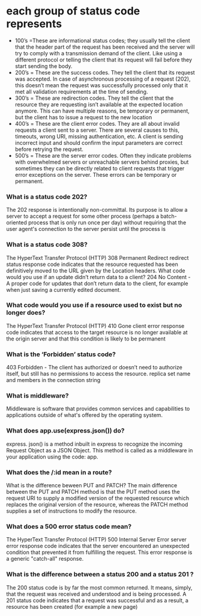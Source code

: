 

#  each group of status code represents
* 100’s =These are informational status codes; they usually tell the client that the header part of the request has been received and the server will try to comply with a transmission demand of the client. Like using a different protocol or telling the client that its request will fail before they start sending the body.
* 200’s = These are the success codes. They tell the client that its request was accepted. In case of asynchronous processing of a request (202), this doesn’t mean the request was successfully processed only that it met all validation requirements at the time of sending.
* 300’s = These are redirection codes. They tell the client that the resource they are requesting isn’t available at the expected location anymore. This can have multiple reasons, be temporary or permanent, but the client has to issue a request to the new location
* 400’s = These are the client error codes. They are all about invalid requests a client sent to a server. There are several causes to this, timeouts, wrong URI, missing authentication, etc. A client is sending incorrect input and should confirm the input parameters are correct before retrying the request.
* 500’s = These are the server error codes. Often they indicate problems with overwhelmed servers or unreachable servers behind proxies, but sometimes they can be directly related to client requests that trigger error exceptions on the server. These errors can be temporary or permanent. 

### What is a status code 202?
The 202 response is intentionally non-committal. Its purpose is to allow a server to accept a request for some other process (perhaps a batch-oriented process that is only run once per day) without requiring that the user agent's connection to the server persist until the process is 

### What is a status code 308?

The HyperText Transfer Protocol (HTTP) 308 Permanent Redirect redirect status response code indicates that the resource requested has been definitively moved to the URL given by the Location headers.
What code would you use if an update didn’t return data to a client?
204 No Content - A proper code for updates that don’t return data to the client, for example when just saving a currently edited document.

### What code would you use if a resource used to exist but no longer does?
The HyperText Transfer Protocol (HTTP) 410 Gone client error response code indicates that access to the target resource is no longer available at the origin server and that this condition is likely to be permanent

### What is the ‘Forbidden’ status code?
403 Forbidden - The client has authorized or doesn’t need to authorize itself, but still has no permissions to access the resource.
replica set name and members in the connection string

### What is middleware?
Middleware is software that provides common services and capabilities to applications outside of what's offered by the operating system.

### What does app.use(express.json()) do?
express. json() is a method inbuilt in express to recognize the incoming Request Object as a JSON Object. This method is called as a middleware in your application using the code: app.

### What does the /:id mean in a route?
What is the difference beween PUT and PATCH?
The main difference between the PUT and PATCH method is that the PUT method uses the request URI to supply a modified version of the requested resource which replaces the original version of the resource, whereas the PATCH method supplies a set of instructions to modify the resource.



### What does a 500 error status code mean?
The HyperText Transfer Protocol (HTTP) 500 Internal Server Error server error response code indicates that the server encountered an unexpected condition that prevented it from fulfilling the request. This error response is a generic "catch-all" response.

### What is the difference between a status 200 and a status 201 ?
The 200 status code is by far the most common returned. It means, simply, that the request was received and understood and is being processed. A 201 status code indicates that a request was successful and as a result, a resource has been created (for example a new page)